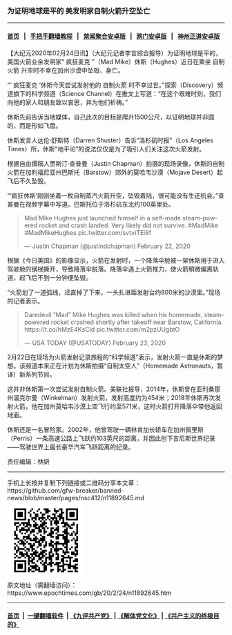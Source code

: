 ### 为证明地球是平的 美发明家自制火箭升空坠亡
------------------------

#### [首页](https://github.com/gfw-breaker/banned-news/blob/master/README.md) &nbsp;&nbsp;|&nbsp;&nbsp; [手把手翻墙教程](https://github.com/gfw-breaker/guides/wiki) &nbsp;&nbsp;|&nbsp;&nbsp; [禁闻聚合安卓版](https://github.com/gfw-breaker/bn-android) &nbsp;&nbsp;|&nbsp;&nbsp; [网门安卓版](https://github.com/oGate2/oGate) &nbsp;&nbsp;|&nbsp;&nbsp; [神州正道安卓版](https://github.com/SzzdOgate/update) 



<div><p>
 【大纪元2020年02月24日讯】（大纪元记者李言综合报导）为证明地球是平的，美国火箭业余发明家“
 <ok href="https://www.epochtimes.com/gb/tag/%E7%96%AF%E7%8B%82%E9%BA%A6%E5%85%8B.html">
  疯狂麦克
 </ok>
 ”（Mad Mike）休斯（Hughes）近日在乘坐
 <ok href="https://www.epochtimes.com/gb/tag/%E8%87%AA%E5%88%B6%E7%81%AB%E7%AE%AD.html">
  自制火箭
 </ok>
 升空时不幸在加州沙漠中坠毁、身亡。
</p>
<p>
 “‘
 <ok href="https://www.epochtimes.com/gb/tag/%E7%96%AF%E7%8B%82%E9%BA%A6%E5%85%8B.html">
  疯狂麦克
 </ok>
 ’休斯今天尝试发射他的
 <ok href="https://www.epochtimes.com/gb/tag/%E8%87%AA%E5%88%B6%E7%81%AB%E7%AE%AD.html">
  自制火箭
 </ok>
 时不幸过世。”探索（Discovery）频道旗下的科学频道（Science Channel）在推文上写道：“在这个艰难时刻，我们向他的家人和朋友致以哀思，并为他们祈祷。”
</p>
<p>
 休斯先前告诉当地媒体，自己此次的目标是爬升1500公尺，以证明地球并非圆的，而是形如飞盘。
</p>
<p>
 休斯发言人达伦·舒斯特（Darren Shuster）告诉“洛杉矶时报”（Los Angeles Times）所，休斯“地平论”的说法仅仅是为了吸引人们关注这次火箭发射。
</p>
<p>
 根据自由撰稿人贾斯汀·查普曼（Justin Chapman）拍摄的现场录像，休斯的自制火箭在加利福尼亚州巴斯托（Barstow）郊外的莫哈韦沙漠（Mojave Desert）起飞后不久坠毁。
</p>
<p>
 “‘疯狂休斯’刚刚坐着一枚自制蒸汽火箭升空，坠毁着陆，很可能没有生还机会。”查普曼在视频字幕中写道。巴斯托位于洛杉矶东北约100英里处。
</p>
<p>
</p>
<blockquote class="twitter-tweet">
 <p dir="ltr" lang="en">
  Mad Mike Hughes just launched himself in a self-made steam-powered rocket and crash landed. Very likely did not survive.
  <ok href="https://twitter.com/hashtag/MadMike?src=hash&amp;ref_src=twsrc%5Etfw">
   #MadMike
  </ok>
  <ok href="https://twitter.com/hashtag/MadMikeHughes?src=hash&amp;ref_src=twsrc%5Etfw">
   #MadMikeHughes
  </ok>
  <ok href="https://t.co/svtviTEi8f">
   pic.twitter.com/svtviTEi8f
  </ok>
 </p>
 <p>
  — Justin Chapman (@justindchapman)
  <ok href="https://twitter.com/justindchapman/status/1231336002175717376?ref_src=twsrc%5Etfw">
   February 22, 2020
  </ok>
 </p>
</blockquote>
<p>
 <p>
  根据《今日美国》的影像显示，火箭在发射时，一个降落伞舱被一架休斯用于进入驾驶舱的钢梯撕开，导致降落伞脱落。降落伞遇上火箭推力，使火箭稍微偏离轨道，起飞后不到一分钟便坠毁。
 </p>
 <p>
  “火箭划了一道弧线，迳直掉了下来，一头扎进距发射台约800米的沙漠里。”现场的记者表示。
 </p>
 <p>
 </p>
 <blockquote class="twitter-tweet">
  <p dir="ltr" lang="en">
   Daredevil “Mad” Mike Hughes was killed when his homemade, steam-powered rocket crashed shortly after takeoff near Barstow, California.
   <ok href="https://t.co/hMzE4KsCld">
    https://t.co/hMzE4KsCld
   </ok>
   <ok href="https://t.co/m2pzUUgbtO">
    pic.twitter.com/m2pzUUgbtO
   </ok>
  </p>
  <p>
   — USA TODAY (@USATODAY)
   <ok href="https://twitter.com/USATODAY/status/1231622747869999104?ref_src=twsrc%5Etfw">
    February 23, 2020
   </ok>
  </p>
 </blockquote>
 <p>
  <p>
   2月22日在现场为火箭发射记录旅程的“科学频道”表示，发射火箭一直是休斯的梦想。该频道本来正在计划为休斯拍摄“自制太空人”（Homemade Astronauts，暂译）新系列节目。
  </p>
  <p>
   这并非休斯第一次尝试发射自制火箭。美联社报导，2014年，休斯曾在亚利桑那州温克尔曼（Winkelman）发射火箭，发射高度约为454米；2018年休斯再次发射火箭，他在加州莫哈韦沙漠上空飞行约至571米，这时火箭打开降落伞带他返回地面。
  </p>
  <p>
   休斯还是一名冒险家。2002年，他曾驾驶一辆林肯加长轿车在加州佩里斯（Perris）一条高速公路上飞跃约103英尺的距离，并因此创下吉尼斯世界纪录——驾驶世界上最长豪华汽车飞跃距离的纪录。
  </p>
  <p>
   责任编辑：林妍
  </p>
 </p>
</p></div>
<hr/>
手机上长按并复制下列链接或二维码分享本文章：<br/>
https://github.com/gfw-breaker/banned-news/blob/master/pages/nsc412/n11892645.md <br/>
<a href='https://github.com/gfw-breaker/banned-news/blob/master/pages/nsc412/n11892645.md'><img src='https://github.com/gfw-breaker/banned-news/blob/master/pages/nsc412/n11892645.md.png'/></a> <br/>
原文地址（需翻墙访问）：https://www.epochtimes.com/gb/20/2/24/n11892645.htm


------------------------
#### [首页](https://github.com/gfw-breaker/banned-news/blob/master/README.md) &nbsp;|&nbsp; [一键翻墙软件](https://github.com/gfw-breaker/nogfw/blob/master/README.md) &nbsp;| [《九评共产党》](https://github.com/gfw-breaker/9ping.md/blob/master/README.md#九评之一评共产党是什么) | [《解体党文化》](https://github.com/gfw-breaker/jtdwh.md/blob/master/README.md) | [《共产主义的终极目的》](https://github.com/gfw-breaker/gczydzjmd.md/blob/master/README.md)


<img src='http://gfw-breaker.win/banned-news/pages/nsc412/n11892645.md' width='0px' height='0px'/>